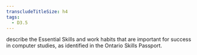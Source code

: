 ```yaml
---
transcludeTitleSize: h4
tags:
  - D3.5
---
```

describe the Essential Skills and work habits that are important for success in computer studies, as identified in the Ontario Skills Passport.